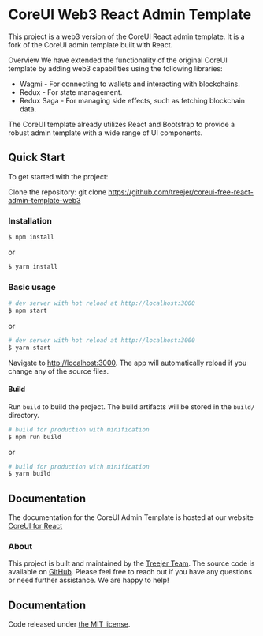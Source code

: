 # CoreUI Web3 React Admin Template
This project is a web3 version of the CoreUI React admin template. It is a fork of the CoreUI admin template built with React.

Overview
We have extended the functionality of the original CoreUI template by adding web3 capabilities using the following libraries:

- Wagmi - For connecting to wallets and interacting with blockchains.
- Redux - For state management.
- Redux Saga - For managing side effects, such as fetching blockchain data.

The CoreUI template already utilizes React and Bootstrap to provide a robust admin template with a wide range of UI components.

## Quick Start
To get started with the project:

Clone the repository: git clone https://github.com/treejer/coreui-free-react-admin-template-web3

### Installation

``` bash
$ npm install
```

or

``` bash
$ yarn install
```

### Basic usage

``` bash
# dev server with hot reload at http://localhost:3000
$ npm start 
```

or 

``` bash
# dev server with hot reload at http://localhost:3000
$ yarn start
```

Navigate to [http://localhost:3000](http://localhost:3000). The app will automatically reload if you change any of the source files.

#### Build

Run `build` to build the project. The build artifacts will be stored in the `build/` directory.

```bash
# build for production with minification
$ npm run build
```

or

```bash
# build for production with minification
$ yarn build
```

## Documentation

The documentation for the CoreUI Admin Template is hosted at our website [CoreUI for React](https://coreui.io/react/)


### About

This project is built and maintained by the [Treejer Team](https://github.com/treejer). The source code is available on [GitHub]([https://github.com/treejer](https://github.com/treejer/coreui-free-react-admin-template-web3)).
Please feel free to reach out if you have any questions or need further assistance. We are happy to help!

## Documentation

Code released under [the MIT license](https://github.com/coreui/coreui-free-react-admin-template/blob/master/LICENSE).
